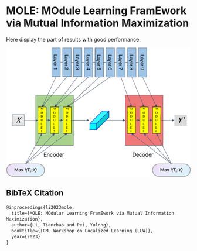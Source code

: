 # MOLE: MOdule Learning FramEwork via Mutual Information Maximization
Here display the part of results with good performance.

<img src="pipeline.pdf" width="600" />

## BibTeX Citation
```
@inproceedings{li2023mole,
  title={MOLE: MOdular Learning FramEwork via Mutual Information Maximization},
  author={Li, Tianchao and Pei, Yulong},
  booktitle={ICML Workshop on Localized Learning (LLW)},
  year={2023}
}
```
